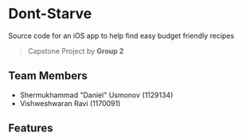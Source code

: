 # Dont-Starve

Source code for an iOS app to help find easy budget friendly recipes

> Capstone Project by **Group 2**

## Team Members

- Shermukhammad "Daniel" Usmonov (1129134)
- Vishweshwaran Ravi (1170091)

## Features
